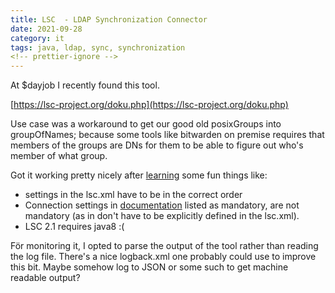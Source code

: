 ```yaml
---
title: LSC  - LDAP Synchronization Connector
date: 2021-09-28
category: it
tags: java, ldap, sync, synchronization
<!-- prettier-ignore -->
---
```


At $dayjob I recently found this tool.

[https://lsc-project.org/doku.php](https://lsc-project.org/doku.php)

Use case was a workaround to get our good old posixGroups into groupOfNames; because some tools like bitwarden on premise requires that members of the groups are DNs for them to be able to figure out who's member of what group.

Got it working pretty nicely after [learning](https://lsc-project.org/documentation/tutorial/synchronizeposixgroupstogroupofnames) some fun things like:

- settings in the lsc.xml have to be in the correct order
- Connection settings in [documentation](https://lsc-project.org/documentation/2.0/configuration/connections/ldap) listed as mandatory, are not mandatory (as in don't have to be explicitly defined in the lsc.xml).
- LSC 2.1 requires java8 :(

För monitoring it, I opted to parse the output of the tool rather than reading the log file. There's a nice logback.xml one probably could use to improve this bit. Maybe somehow log to JSON or some such to get machine readable output?
